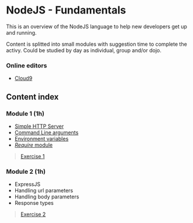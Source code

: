 # NodeJS - Fundamentals #

This is an overview of the NodeJS language to help new developers get up and running.

Content is splitted into small modules with suggestion time to complete the activy.
Could be studied by day as individual, group and/or dojo.

### Online editors ###

* [Cloud9](http://c9.io)

## Content index ##

### Module 1 (1h) ###
* [Simple HTTP Server](https://www.npmjs.com/package/http-server)
* [Command Line arguments](https://nodejs.org/docs/latest/api/process.html#process_process_argv) 
* [Environment variables](https://nodejs.org/api/process.html#process_process_env)
* [_Require_ module](https://darrenderidder.github.io/talks/ModulePatterns/#/)

> [Exercise 1](./exercises/1.module.md)

### Module 2 (1h) ###
* ExpressJS
* Handling url parameters
* Handling body parameters
* Response types

> [Exercise 2](./exercises/2.module.md)
